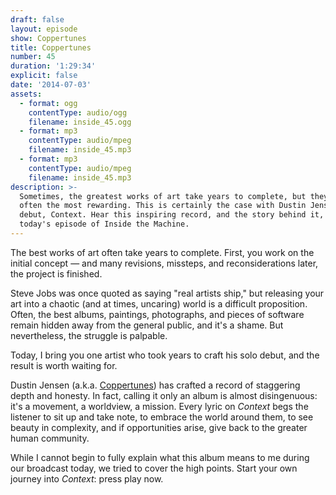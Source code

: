 ```yaml
---
draft: false
layout: episode
show: Coppertunes
title: Coppertunes
number: 45
duration: '1:29:34'
explicit: false
date: '2014-07-03'
assets:
  - format: ogg
    contentType: audio/ogg
    filename: inside_45.ogg
  - format: mp3
    contentType: audio/mpeg
    filename: inside_45.mp3
  - format: mp3
    contentType: audio/mpeg
    filename: inside_45.mp3
description: >-
  Sometimes, the greatest works of art take years to complete, but they're also
  often the most rewarding. This is certainly the case with Dustin Jensen's solo
  debut, Context. Hear this inspiring record, and the story behind it, on
  today's episode of Inside the Machine.
---
```

The best works of art often take years to complete. First, you work on the initial concept &mdash; and many revisions, missteps, and reconsiderations later, the project is finished. 

Steve Jobs was once quoted as saying "real artists ship," but releasing your art into a chaotic (and at times, uncaring) world is a difficult proposition. Often, the best albums, paintings, photographs, and pieces of software remain hidden away from the general public, and it's a shame. But nevertheless, the struggle is palpable.

Today, I bring you one artist who took years to craft his solo debut, and the result is worth waiting for.

Dustin Jensen (a.k.a. [Coppertunes](http://coppertunes.com)) has crafted a record of staggering depth and honesty. In fact, calling it only an album is almost disingenuous: it's a movement, a worldview, a mission. Every lyric on *Context* begs the listener to sit up and take note, to embrace the world around them, to see beauty in complexity, and if opportunities arise, give back to the greater human community.

While I cannot begin to fully explain what this album means to me during our broadcast today, we tried to cover the high points. Start your own journey into *Context*: press play now.